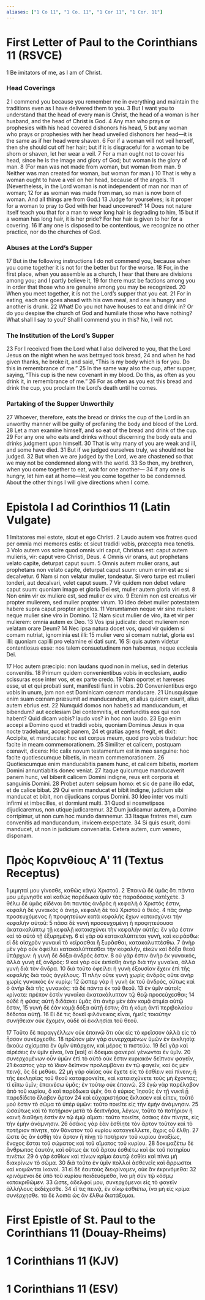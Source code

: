 ```yaml
---
aliases: ["1 Co 11", "1 Co. 11", "1 Cor 11", "1 Cor. 11"]
---
```



# First Letter of Paul to the Corinthians 11 (RSVCE)

1 Be imitators of me, as I am of Christ.
### Head Coverings
2 I commend you because you remember me in everything and maintain the traditions even as I have delivered them to you.
3 But I want you to understand that the head of every man is Christ, the head of a woman is her husband, and the head of Christ is God.
4 Any man who prays or prophesies with his head covered dishonors his head,
5 but any woman who prays or prophesies with her head unveiled dishonors her head—it is the same as if her head were shaven.
6 For if a woman will not veil herself, then she should cut off her hair; but if it is disgraceful for a woman to be shorn or shaven, let her wear a veil.
7 For a man ought not to cover his head, since he is the image and glory of God; but woman is the glory of man.
8 (For man was not made from woman, but woman from man.
9 Neither was man created for woman, but woman for man.)
10 That is why a woman ought to have a veil on her head, because of the angels.
11 (Nevertheless, in the Lord woman is not independent of man nor man of woman;
12 for as woman was made from man, so man is now born of woman. And all things are from God.)
13 Judge for yourselves; is it proper for a woman to pray to God with her head uncovered?
14 Does not nature itself teach you that for a man to wear long hair is degrading to him,
15 but if a woman has long hair, it is her pride? For her hair is given to her for a covering.
16 If any one is disposed to be contentious, we recognize no other practice, nor do the churches of God.
### Abuses at the Lord’s Supper
17 But in the following instructions I do not commend you, because when you come together it is not for the better but for the worse.
18 For, in the first place, when you assemble as a church, I hear that there are divisions among you; and I partly believe it,
19 for there must be factions among you in order that those who are genuine among you may be recognized.
20 When you meet together, it is not the Lord’s supper that you eat.
21 For in eating, each one goes ahead with his own meal, and one is hungry and another is drunk.
22 What! Do you not have houses to eat and drink in? Or do you despise the church of God and humiliate those who have nothing? What shall I say to you? Shall I commend you in this? No, I will not.
### The Institution of the Lord’s Supper
23 For I received from the Lord what I also delivered to you, that the Lord Jesus on the night when he was betrayed took bread,
24 and when he had given thanks, he broke it, and said, “This is my body which is for you. Do this in remembrance of me.”
25 In the same way also the cup, after supper, saying, “This cup is the new covenant in my blood. Do this, as often as you drink it, in remembrance of me.”
26 For as often as you eat this bread and drink the cup, you proclaim the Lord’s death until he comes.
### Partaking of the Supper Unworthily
27 Whoever, therefore, eats the bread or drinks the cup of the Lord in an unworthy manner will be guilty of profaning the body and blood of the Lord.
28 Let a man examine himself, and so eat of the bread and drink of the cup.
29 For any one who eats and drinks without discerning the body eats and drinks judgment upon himself.
30 That is why many of you are weak and ill, and some have died.
31 But if we judged ourselves truly, we should not be judged.
32 But when we are judged by the Lord, we are chastened so that we may not be condemned along with the world.
33 So then, my brethren, when you come together to eat, wait for one another—
34 if any one is hungry, let him eat at home—lest you come together to be condemned. About the other things I will give directions when I come.


# Epistola I ad Corinthios 11 (Latin Vulgate)

1 Imitatores mei estote, sicut et ego Christi.
2 Laudo autem vos fratres quod per omnia mei memores estis: et sicut tradidi vobis, præcepta mea tenetis.
3 Volo autem vos scire quod omnis viri caput, Christus est: caput autem mulieris, vir: caput vero Christi, Deus.
4 Omnis vir orans, aut prophetans velato capite, deturpat caput suum.
5 Omnis autem mulier orans, aut prophetans non velato capite, deturpat caput suum: unum enim est ac si decalvetur.
6 Nam si non velatur mulier, tondeatur. Si vero turpe est mulieri tonderi, aut decalvari, velet caput suum.
7 Vir quidem non debet velare caput suum: quoniam imago et gloria Dei est, mulier autem gloria viri est.
8 Non enim vir ex muliere est, sed mulier ex viro.
9 Etenim non est creatus vir propter mulierem, sed mulier propter virum.
10 Ideo debet mulier potestatem habere supra caput propter angelos.
11 Verumtamen neque vir sine muliere: neque mulier sine viro in Domino.
12 Nam sicut mulier de viro, ita et vir per mulierem: omnia autem ex Deo.
13 Vos ipsi judicate: decet mulierem non velatam orare Deum?
14 Nec ipsa natura docet vos, quod vir quidem si comam nutriat, ignominia est illi:
15 mulier vero si comam nutriat, gloria est illi: quoniam capilli pro velamine ei dati sunt.
16 Si quis autem videtur contentiosus esse: nos talem consuetudinem non habemus, neque ecclesia Dei.

17 Hoc autem præcipio: non laudans quod non in melius, sed in deterius convenitis.
18 Primum quidem convenientibus vobis in ecclesiam, audio scissuras esse inter vos, et ex parte credo.
19 Nam oportet et hæreses esse, ut et qui probati sunt, manifesti fiant in vobis.
20 Convenientibus ergo vobis in unum, jam non est Dominicam cœnam manducare.
21 Unusquisque enim suam cœnam præsumit ad manducandum, et alius quidem esurit, alius autem ebrius est.
22 Numquid domos non habetis ad manducandum, et bibendum? aut ecclesiam Dei contemnitis, et confunditis eos qui non habent? Quid dicam vobis? laudo vos? in hoc non laudo.
23 Ego enim accepi a Domino quod et tradidi vobis, quoniam Dominus Jesus in qua nocte tradebatur, accepit panem,
24 et gratias agens fregit, et dixit: Accipite, et manducate: hoc est corpus meum, quod pro vobis tradetur: hoc facite in meam commemorationem.
25 Similiter et calicem, postquam cœnavit, dicens: Hic calix novum testamentum est in meo sanguine: hoc facite quotiescumque bibetis, in meam commemorationem.
26 Quotiescumque enim manducabitis panem hunc, et calicem bibetis, mortem Domini annuntiabitis donec veniat.
27 Itaque quicumque manducaverit panem hunc, vel biberit calicem Domini indigne, reus erit corporis et sanguinis Domini.
28 Probet autem seipsum homo: et sic de pane illo edat, et de calice bibat.
29 Qui enim manducat et bibit indigne, judicium sibi manducat et bibit, non dijudicans corpus Domini.
30 Ideo inter vos multi infirmi et imbecilles, et dormiunt multi.
31 Quod si nosmetipsos dijudicaremus, non utique judicaremur.
32 Dum judicamur autem, a Domino corripimur, ut non cum hoc mundo damnemur.
33 Itaque fratres mei, cum convenitis ad manducandum, invicem exspectate.
34 Si quis esurit, domi manducet, ut non in judicium conveniatis. Cetera autem, cum venero, disponam.


# Πρὸς Κορινθίους Αʹ 11 (Textus Receptus)

1 μιμηταί μου γίνεσθε, καθὼς κἀγὼ Χριστοῦ.
2 Ἐπαινῶ δὲ ὑμᾶς ὅτι πάντα μου μέμνησθε καὶ καθὼς παρέδωκα ὑμῖν τὰς παραδόσεις κατέχετε.
3 θέλω δὲ ὑμᾶς εἰδέναι ὅτι παντὸς ἀνδρὸς ἡ κεφαλὴ ὁ Χριστός ἐστιν, κεφαλὴ δὲ γυναικὸς ὁ ἀνήρ, κεφαλὴ δὲ τοῦ Χριστοῦ ὁ θεός.
4 πᾶς ἀνὴρ προσευχόμενος ἢ προφητεύων κατὰ κεφαλῆς ἔχων καταισχύνει τὴν κεφαλὴν αὐτοῦ:
5 πᾶσα δὲ γυνὴ προσευχομένη ἢ προφητεύουσα ἀκατακαλύπτῳ τῇ κεφαλῇ καταισχύνει τὴν κεφαλὴν αὐτῆς: ἓν γάρ ἐστιν καὶ τὸ αὐτὸ τῇ ἐξυρημένῃ.
6 εἰ γὰρ οὐ κατακαλύπτεται γυνή, καὶ κειράσθω: εἰ δὲ αἰσχρὸν γυναικὶ τὸ κείρασθαι ἢ ξυρᾶσθαι, κατακαλυπτέσθω.
7 ἀνὴρ μὲν γὰρ οὐκ ὀφείλει κατακαλύπτεσθαι τὴν κεφαλήν, εἰκὼν καὶ δόξα θεοῦ ὑπάρχων: ἡ γυνὴ δὲ δόξα ἀνδρός ἐστιν.
8 οὐ γάρ ἐστιν ἀνὴρ ἐκ γυναικός, ἀλλὰ γυνὴ ἐξ ἀνδρός:
9 καὶ γὰρ οὐκ ἐκτίσθη ἀνὴρ διὰ τὴν γυναῖκα, ἀλλὰ γυνὴ διὰ τὸν ἄνδρα.
10 διὰ τοῦτο ὀφείλει ἡ γυνὴ ἐξουσίαν ἔχειν ἐπὶ τῆς κεφαλῆς διὰ τοὺς ἀγγέλους.
11 πλὴν οὔτε γυνὴ χωρὶς ἀνδρὸς οὔτε ἀνὴρ χωρὶς γυναικὸς ἐν κυρίῳ:
12 ὥσπερ γὰρ ἡ γυνὴ ἐκ τοῦ ἀνδρός, οὕτως καὶ ὁ ἀνὴρ διὰ τῆς γυναικός: τὰ δὲ πάντα ἐκ τοῦ θεοῦ.
13 ἐν ὑμῖν αὐτοῖς κρίνατε: πρέπον ἐστὶν γυναῖκα ἀκατακάλυπτον τῷ θεῷ προσεύχεσθαι;
14 οὐδὲ ἡ φύσις αὐτὴ διδάσκει ὑμᾶς ὅτι ἀνὴρ μὲν ἐὰν κομᾷ ἀτιμία αὐτῷ ἐστιν,
15 γυνὴ δὲ ἐὰν κομᾷ δόξα αὐτῇ ἐστιν; ὅτι ἡ κόμη ἀντὶ περιβολαίου δέδοται αὐτῇ.
16 Εἰ δέ τις δοκεῖ φιλόνεικος εἶναι, ἡμεῖς τοιαύτην συνήθειαν οὐκ ἔχομεν, οὐδὲ αἱ ἐκκλησίαι τοῦ θεοῦ.

17 Τοῦτο δὲ παραγγέλλων οὐκ ἐπαινῶ ὅτι οὐκ εἰς τὸ κρεῖσσον ἀλλὰ εἰς τὸ ἧσσον συνέρχεσθε.
18 πρῶτον μὲν γὰρ συνερχομένων ὑμῶν ἐν ἐκκλησίᾳ ἀκούω σχίσματα ἐν ὑμῖν ὑπάρχειν, καὶ μέρος τι πιστεύω.
19 δεῖ γὰρ καὶ αἱρέσεις ἐν ὑμῖν εἶναι, ἵνα [καὶ] οἱ δόκιμοι φανεροὶ γένωνται ἐν ὑμῖν.
20 συνερχομένων οὖν ὑμῶν ἐπὶ τὸ αὐτὸ οὐκ ἔστιν κυριακὸν δεῖπνον φαγεῖν,
21 ἕκαστος γὰρ τὸ ἴδιον δεῖπνον προλαμβάνει ἐν τῷ φαγεῖν, καὶ ὃς μὲν πεινᾷ, ὃς δὲ μεθύει.
22 μὴ γὰρ οἰκίας οὐκ ἔχετε εἰς τὸ ἐσθίειν καὶ πίνειν; ἢ τῆς ἐκκλησίας τοῦ θεοῦ καταφρονεῖτε, καὶ καταισχύνετε τοὺς μὴ ἔχοντας; τί εἴπω ὑμῖν; ἐπαινέσω ὑμᾶς; ἐν τούτῳ οὐκ ἐπαινῶ.
23 ἐγὼ γὰρ παρέλαβον ἀπὸ τοῦ κυρίου, ὃ καὶ παρέδωκα ὑμῖν, ὅτι ὁ κύριος Ἰησοῦς ἐν τῇ νυκτὶ ᾗ παρεδίδετο ἔλαβεν ἄρτον
24 καὶ εὐχαριστήσας ἔκλασεν καὶ εἶπεν, τοῦτό μού ἐστιν τὸ σῶμα τὸ ὑπὲρ ὑμῶν: τοῦτο ποιεῖτε εἰς τὴν ἐμὴν ἀνάμνησιν.
25 ὡσαύτως καὶ τὸ ποτήριον μετὰ τὸ δειπνῆσαι, λέγων, τοῦτο τὸ ποτήριον ἡ καινὴ διαθήκη ἐστὶν ἐν τῷ ἐμῷ αἵματι: τοῦτο ποιεῖτε, ὁσάκις ἐὰν πίνητε, εἰς τὴν ἐμὴν ἀνάμνησιν.
26 ὁσάκις γὰρ ἐὰν ἐσθίητε τὸν ἄρτον τοῦτον καὶ τὸ ποτήριον πίνητε, τὸν θάνατον τοῦ κυρίου καταγγέλλετε, ἄχρις οὗ ἔλθῃ.
27 ὥστε ὃς ἂν ἐσθίῃ τὸν ἄρτον ἢ πίνῃ τὸ ποτήριον τοῦ κυρίου ἀναξίως, ἔνοχος ἔσται τοῦ σώματος καὶ τοῦ αἵματος τοῦ κυρίου.
28 δοκιμαζέτω δὲ ἄνθρωπος ἑαυτόν, καὶ οὕτως ἐκ τοῦ ἄρτου ἐσθιέτω καὶ ἐκ τοῦ ποτηρίου πινέτω:
29 ὁ γὰρ ἐσθίων καὶ πίνων κρίμα ἑαυτῷ ἐσθίει καὶ πίνει μὴ διακρίνων τὸ σῶμα.
30 διὰ τοῦτο ἐν ὑμῖν πολλοὶ ἀσθενεῖς καὶ ἄρρωστοι καὶ κοιμῶνται ἱκανοί.
31 εἰ δὲ ἑαυτοὺς διεκρίνομεν, οὐκ ἂν ἐκρινόμεθα:
32 κρινόμενοι δὲ ὑπὸ τοῦ κυρίου παιδευόμεθα, ἵνα μὴ σὺν τῷ κόσμῳ κατακριθῶμεν.
33 ὥστε, ἀδελφοί μου, συνερχόμενοι εἰς τὸ φαγεῖν ἀλλήλους ἐκδέχεσθε.
34 εἴ τις πεινᾷ, ἐν οἴκῳ ἐσθιέτω, ἵνα μὴ εἰς κρίμα συνέρχησθε. τὰ δὲ λοιπὰ ὡς ἂν ἔλθω διατάξομαι.


# First Epistle of St. Paul to the Corinthians 11 (Douay-Rheims)


# 1 Corinthians 11 (KJV)


# 1 Corinthians 11 (ESV)

